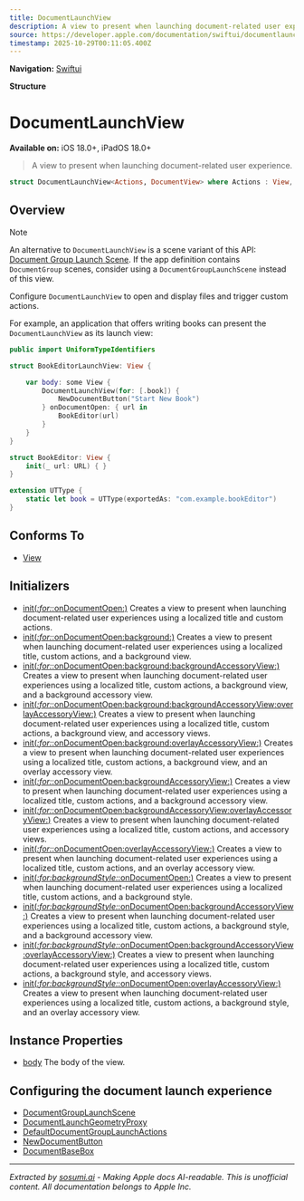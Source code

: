 ```yaml
---
title: DocumentLaunchView
description: A view to present when launching document-related user experience.
source: https://developer.apple.com/documentation/swiftui/documentlaunchview
timestamp: 2025-10-29T00:11:05.400Z
---
```


**Navigation:** [Swiftui](/documentation/swiftui)

**Structure**

# DocumentLaunchView

**Available on:** iOS 18.0+, iPadOS 18.0+

> A view to present when launching document-related user experience.

```swift
struct DocumentLaunchView<Actions, DocumentView> where Actions : View, DocumentView : View
```

## Overview

> [!NOTE]
> An alternative to `DocumentLaunchView` is a scene variant of this API: [Document Group Launch Scene](/documentation/swiftui/documentgrouplaunchscene). If the app definition contains `DocumentGroup` scenes, consider using a `DocumentGroupLaunchScene` instead of this view.

Configure `DocumentLaunchView` to open and display files and trigger custom actions.

For example, an application that offers writing books can present the `DocumentLaunchView` as its launch view:

```swift
public import UniformTypeIdentifiers

struct BookEditorLaunchView: View {

    var body: some View {
        DocumentLaunchView(for: [.book]) {
            NewDocumentButton("Start New Book")
        } onDocumentOpen: { url in
            BookEditor(url)
        }
    }
}

struct BookEditor: View {
    init(_ url: URL) { }
}

extension UTType {
    static let book = UTType(exportedAs: "com.example.bookEditor")
}
```

## Conforms To

- [View](/documentation/swiftui/view)

## Initializers

- [init(_:for:_:onDocumentOpen:)](/documentation/swiftui/documentlaunchview/init(_:for:_:ondocumentopen:)) Creates a view to present when launching document-related user experiences using a localized title and custom actions.
- [init(_:for:_:onDocumentOpen:background:)](/documentation/swiftui/documentlaunchview/init(_:for:_:ondocumentopen:background:)) Creates a view to present when launching document-related user experiences using a localized title, custom actions, and a background view.
- [init(_:for:_:onDocumentOpen:background:backgroundAccessoryView:)](/documentation/swiftui/documentlaunchview/init(_:for:_:ondocumentopen:background:backgroundaccessoryview:)) Creates a view to present when launching document-related user experiences using a localized title, custom actions, a background view, and a background accessory view.
- [init(_:for:_:onDocumentOpen:background:backgroundAccessoryView:overlayAccessoryView:)](/documentation/swiftui/documentlaunchview/init(_:for:_:ondocumentopen:background:backgroundaccessoryview:overlayaccessoryview:)) Creates a view to present when launching document-related user experiences using a localized title, custom actions, a background view, and accessory views.
- [init(_:for:_:onDocumentOpen:background:overlayAccessoryView:)](/documentation/swiftui/documentlaunchview/init(_:for:_:ondocumentopen:background:overlayaccessoryview:)) Creates a view to present when launching document-related user experiences using a localized title, custom actions, a background view, and an overlay accessory view.
- [init(_:for:_:onDocumentOpen:backgroundAccessoryView:)](/documentation/swiftui/documentlaunchview/init(_:for:_:ondocumentopen:backgroundaccessoryview:)) Creates a view to present when launching document-related user experiences using a localized title, custom actions, and a background accessory view.
- [init(_:for:_:onDocumentOpen:backgroundAccessoryView:overlayAccessoryView:)](/documentation/swiftui/documentlaunchview/init(_:for:_:ondocumentopen:backgroundaccessoryview:overlayaccessoryview:)) Creates a view to present when launching document-related user experiences using a localized title, custom actions, and accessory views.
- [init(_:for:_:onDocumentOpen:overlayAccessoryView:)](/documentation/swiftui/documentlaunchview/init(_:for:_:ondocumentopen:overlayaccessoryview:)) Creates a view to present when launching document-related user experiences using a localized title, custom actions, and an overlay accessory view.
- [init(_:for:backgroundStyle:_:onDocumentOpen:)](/documentation/swiftui/documentlaunchview/init(_:for:backgroundstyle:_:ondocumentopen:)) Creates a view to present when launching document-related user experiences using a localized title, custom actions, and a background style.
- [init(_:for:backgroundStyle:_:onDocumentOpen:backgroundAccessoryView:)](/documentation/swiftui/documentlaunchview/init(_:for:backgroundstyle:_:ondocumentopen:backgroundaccessoryview:)) Creates a view to present when launching document-related user experiences using a localized title, custom actions, a background style, and a background accessory view.
- [init(_:for:backgroundStyle:_:onDocumentOpen:backgroundAccessoryView:overlayAccessoryView:)](/documentation/swiftui/documentlaunchview/init(_:for:backgroundstyle:_:ondocumentopen:backgroundaccessoryview:overlayaccessoryview:)) Creates a view to present when launching document-related user experiences using a localized title, custom actions, a background style, and accessory views.
- [init(_:for:backgroundStyle:_:onDocumentOpen:overlayAccessoryView:)](/documentation/swiftui/documentlaunchview/init(_:for:backgroundstyle:_:ondocumentopen:overlayaccessoryview:)) Creates a view to present when launching document-related user experiences using a localized title, custom actions, a background style, and an overlay accessory view.

## Instance Properties

- [body](/documentation/swiftui/documentlaunchview/body) The body of the view.

## Configuring the document launch experience

- [DocumentGroupLaunchScene](/documentation/swiftui/documentgrouplaunchscene)
- [DocumentLaunchGeometryProxy](/documentation/swiftui/documentlaunchgeometryproxy)
- [DefaultDocumentGroupLaunchActions](/documentation/swiftui/defaultdocumentgrouplaunchactions)
- [NewDocumentButton](/documentation/swiftui/newdocumentbutton)
- [DocumentBaseBox](/documentation/swiftui/documentbasebox)

---

*Extracted by [sosumi.ai](https://sosumi.ai) - Making Apple docs AI-readable.*
*This is unofficial content. All documentation belongs to Apple Inc.*
